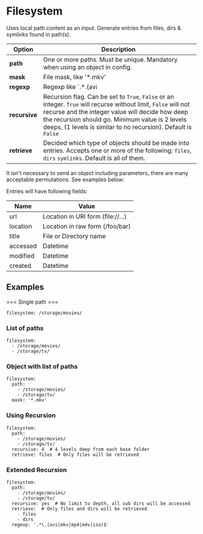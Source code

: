 # Filesystem
Uses local path content as an input. Generate entries from files, dirs & symlinks found in path(s).   


|  Option  |  Description  |
| --- | --- |
| **path** | One or more paths. Must be unique. Mandatory when using an object in config. |
| **mask** | File mask, like '*.mkv'   |
| **regexp** | Regexp like `.*\.(avi|mkv)$`. Note: If both `mask` and `regexp` are present, `mask` will be used.  |
| **recursive** | Recursion flag. Can be set to `True`, `False` or an integer. `True` will recurse without limit, `False` will not recurse and the integer value will decide how deep the recursion should go. Minimum value is 2 levels deeps, (1 levels is similar to no recursion). Default is `False` |
| **retrieve** | Decided which type of objects should be made into entries. Accepts one or more of the following: `files`, `dirs` `symlinks`. Default is all of them.   |

It isn't necessary to send an object including parameters, there are many acceptable permutations. See examples below:

Entries will have following fields:


| Name | Value |
| --- | --- |
| url | Location in URI form (file://...) |
| location | Location in raw form (/foo/bar) |
| title | File or Directory name |
| accessed | Datetime |
| modified | Datetime |
| created | Datetime |
    
## Examples
=== Single path ===      

```
filesystem: /storage/movies/
```
    
### List of paths
```
filesystem:
  - /storage/movies/
  - /storage/tv/
```

### Object with list of paths
```
filesystem:
  path:
    - /storage/movies/
    - /storage/tv/
  mask: '*.mkv'
```

### Using Recursion
```
filesystem:
  path:
    - /storage/movies/
    - /storage/tv/
  recursive: 4  # 4 levels deep from each base folder
  retrieve: files  # Only files will be retrieved
```

### Extended Recursion
```
filesystem:
  path:
    - /storage/movies/
    - /storage/tv/
  recursive: yes  # No limit to depth, all sub dirs will be accessed
  retrieve:  # Only files and dirs will be retrieved
    - files
    - dirs
  regexp: '.*\.(avi|mkv|mp4|m4v|iso)$'
```